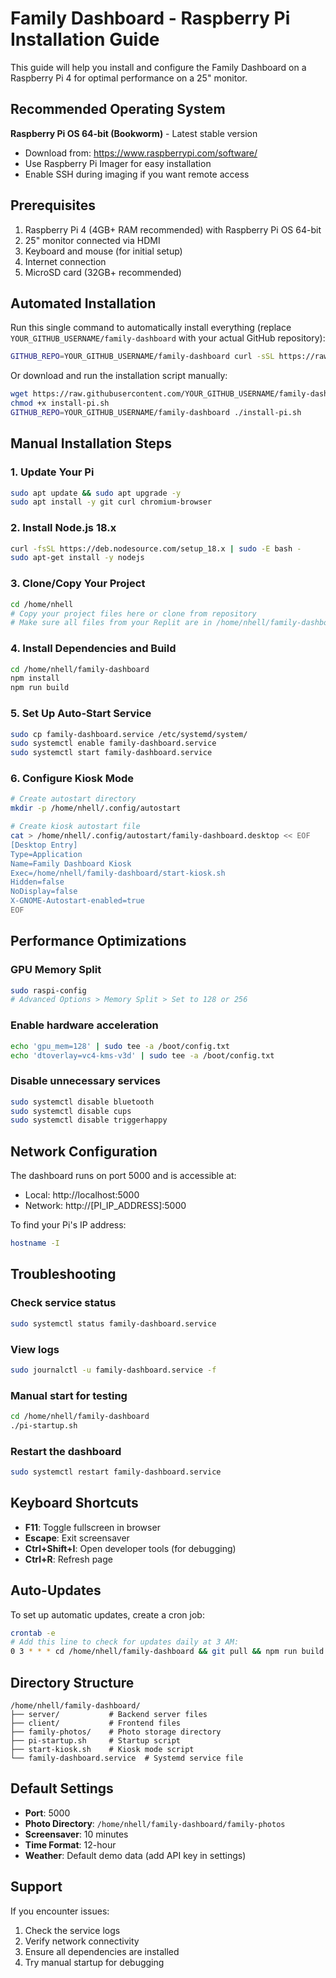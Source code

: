 
# Family Dashboard - Raspberry Pi Installation Guide

This guide will help you install and configure the Family Dashboard on a Raspberry Pi 4 for optimal performance on a 25" monitor.

## Recommended Operating System

**Raspberry Pi OS 64-bit (Bookworm)** - Latest stable version
- Download from: https://www.raspberrypi.com/software/
- Use Raspberry Pi Imager for easy installation
- Enable SSH during imaging if you want remote access

## Prerequisites

1. Raspberry Pi 4 (4GB+ RAM recommended) with Raspberry Pi OS 64-bit
2. 25" monitor connected via HDMI
3. Keyboard and mouse (for initial setup)
4. Internet connection
5. MicroSD card (32GB+ recommended)

## Automated Installation

Run this single command to automatically install everything (replace `YOUR_GITHUB_USERNAME/family-dashboard` with your actual GitHub repository):

```bash
GITHUB_REPO=YOUR_GITHUB_USERNAME/family-dashboard curl -sSL https://raw.githubusercontent.com/YOUR_GITHUB_USERNAME/family-dashboard/main/install-pi.sh | bash
```

Or download and run the installation script manually:

```bash
wget https://raw.githubusercontent.com/YOUR_GITHUB_USERNAME/family-dashboard/main/install-pi.sh
chmod +x install-pi.sh
GITHUB_REPO=YOUR_GITHUB_USERNAME/family-dashboard ./install-pi.sh
```

## Manual Installation Steps

### 1. Update Your Pi
```bash
sudo apt update && sudo apt upgrade -y
sudo apt install -y git curl chromium-browser
```

### 2. Install Node.js 18.x
```bash
curl -fsSL https://deb.nodesource.com/setup_18.x | sudo -E bash -
sudo apt-get install -y nodejs
```

### 3. Clone/Copy Your Project
```bash
cd /home/nhell
# Copy your project files here or clone from repository
# Make sure all files from your Replit are in /home/nhell/family-dashboard/
```

### 4. Install Dependencies and Build
```bash
cd /home/nhell/family-dashboard
npm install
npm run build
```

### 5. Set Up Auto-Start Service
```bash
sudo cp family-dashboard.service /etc/systemd/system/
sudo systemctl enable family-dashboard.service
sudo systemctl start family-dashboard.service
```

### 6. Configure Kiosk Mode
```bash
# Create autostart directory
mkdir -p /home/nhell/.config/autostart

# Create kiosk autostart file
cat > /home/nhell/.config/autostart/family-dashboard.desktop << EOF
[Desktop Entry]
Type=Application
Name=Family Dashboard Kiosk
Exec=/home/nhell/family-dashboard/start-kiosk.sh
Hidden=false
NoDisplay=false
X-GNOME-Autostart-enabled=true
EOF
```

## Performance Optimizations

### GPU Memory Split
```bash
sudo raspi-config
# Advanced Options > Memory Split > Set to 128 or 256
```

### Enable hardware acceleration
```bash
echo 'gpu_mem=128' | sudo tee -a /boot/config.txt
echo 'dtoverlay=vc4-kms-v3d' | sudo tee -a /boot/config.txt
```

### Disable unnecessary services
```bash
sudo systemctl disable bluetooth
sudo systemctl disable cups
sudo systemctl disable triggerhappy
```

## Network Configuration

The dashboard runs on port 5000 and is accessible at:
- Local: http://localhost:5000
- Network: http://[PI_IP_ADDRESS]:5000

To find your Pi's IP address:
```bash
hostname -I
```

## Troubleshooting

### Check service status
```bash
sudo systemctl status family-dashboard.service
```

### View logs
```bash
sudo journalctl -u family-dashboard.service -f
```

### Manual start for testing
```bash
cd /home/nhell/family-dashboard
./pi-startup.sh
```

### Restart the dashboard
```bash
sudo systemctl restart family-dashboard.service
```

## Keyboard Shortcuts

- **F11**: Toggle fullscreen in browser
- **Escape**: Exit screensaver
- **Ctrl+Shift+I**: Open developer tools (for debugging)
- **Ctrl+R**: Refresh page

## Auto-Updates

To set up automatic updates, create a cron job:
```bash
crontab -e
# Add this line to check for updates daily at 3 AM:
0 3 * * * cd /home/nhell/family-dashboard && git pull && npm run build && sudo systemctl restart family-dashboard.service
```

## Directory Structure

```
/home/nhell/family-dashboard/
├── server/           # Backend server files
├── client/           # Frontend files
├── family-photos/    # Photo storage directory
├── pi-startup.sh     # Startup script
├── start-kiosk.sh    # Kiosk mode script
└── family-dashboard.service  # Systemd service file
```

## Default Settings

- **Port**: 5000
- **Photo Directory**: `/home/nhell/family-dashboard/family-photos`
- **Screensaver**: 10 minutes
- **Time Format**: 12-hour
- **Weather**: Default demo data (add API key in settings)

## Support

If you encounter issues:
1. Check the service logs
2. Verify network connectivity
3. Ensure all dependencies are installed
4. Try manual startup for debugging
